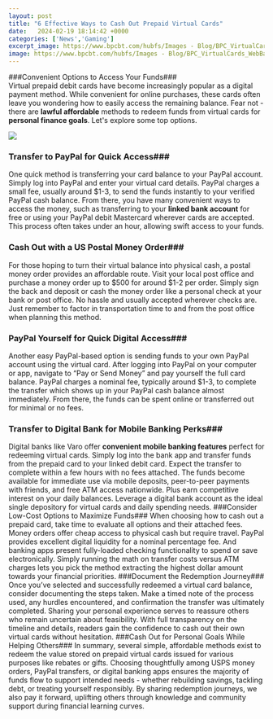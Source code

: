 ```yaml
---
layout: post
title: "6 Effective Ways to Cash Out Prepaid Virtual Cards"
date:   2024-02-19 18:14:42 +0000
categories: ['News','Gaming']
excerpt_image: https://www.bpcbt.com/hubfs/Images - Blog/BPC_VirtualCards_WebBanners_2020-eng.jpg
image: https://www.bpcbt.com/hubfs/Images - Blog/BPC_VirtualCards_WebBanners_2020-eng.jpg
---
```


###Convenient Options to Access Your Funds###  
Virtual prepaid debit cards have become increasingly popular as a digital payment method. While convenient for online purchases, these cards often leave you wondering how to easily access the remaining balance. Fear not - there are **lawful affordable** methods to redeem funds from virtual cards for **personal finance goals**. Let's explore some top options.

![](http://www.theshelbyreport.com/wp-content/uploads/2018/01/Prepaid2Cash-screenshot-765x510.jpg)
### Transfer to PayPal for Quick Access###
One quick method is transferring your card balance to your PayPal account. Simply log into PayPal and enter your virtual card details. PayPal charges a small fee, usually around $1-3, to send the funds instantly to your verified PayPal cash balance. From there, you have many convenient ways to access the money, such as transferring to your **linked bank account** for free or using your PayPal debit Mastercard wherever cards are accepted. This process often takes under an hour, allowing swift access to your funds. 
### Cash Out with a US Postal Money Order###
For those hoping to turn their virtual balance into physical cash, a postal money order provides an affordable route. Visit your local post office and purchase a money order up to $500 for around $1-2 per order. Simply sign the back and deposit or cash the money order like a personal check at your bank or post office. No hassle and usually accepted wherever checks are. Just remember to factor in transportation time to and from the post office when planning this method.
### PayPal Yourself for Quick Digital Access### 
Another easy PayPal-based option is sending funds to your own PayPal account using the virtual card. After logging into PayPal on your computer or app, navigate to “Pay or Send Money” and pay yourself the full card balance. PayPal charges a nominal fee, typically around $1-3, to complete the transfer which shows up in your PayPal cash balance almost immediately. From there, the funds can be spent online or transferred out for minimal or no fees. 
### Transfer to Digital Bank for Mobile Banking Perks###
Digital banks like Varo offer **convenient mobile banking features** perfect for redeeming virtual cards. Simply log into the bank app and transfer funds from the prepaid card to your linked debit card. Expect the transfer to complete within a few hours with no fees attached. The funds become available for immediate use via mobile deposits, peer-to-peer payments with friends, and free ATM access nationwide. Plus earn competitive interest on your daily balances. Leverage a digital bank account as the ideal single depository for virtual cards and daily spending needs.
###Consider Low-Cost Options to Maximize Funds###
When choosing how to cash out a prepaid card, take time to evaluate all options and their attached fees. Money orders offer cheap access to physical cash but require travel. PayPal provides excellent digital liquidity for a nominal percentage fee. And banking apps present fully-loaded checking functionality to spend or save electronically. Simply running the math on transfer costs versus ATM charges lets you pick the method extracting the highest dollar amount towards your financial priorities. 
###Document the Redemption Journey###
Once you’ve selected and successfully redeemed a virtual card balance, consider documenting the steps taken. Make a timed note of the process used, any hurdles encountered, and confirmation the transfer was ultimately completed. Sharing your personal experience serves to reassure others who remain uncertain about feasibility. With full transparency on the timeline and details, readers gain the confidence to cash out their own virtual cards without hesitation. 
###Cash Out for Personal Goals While Helping Others###
In summary, several simple, affordable methods exist to redeem the value stored on prepaid virtual cards issued for various purposes like rebates or gifts. Choosing thoughtfully among USPS money orders, PayPal transfers, or digital banking apps ensures the majority of funds flow to support intended needs - whether rebuilding savings, tackling debt, or treating yourself responsibly. By sharing redemption journeys, we also pay it forward, uplifting others through knowledge and community support during financial learning curves.